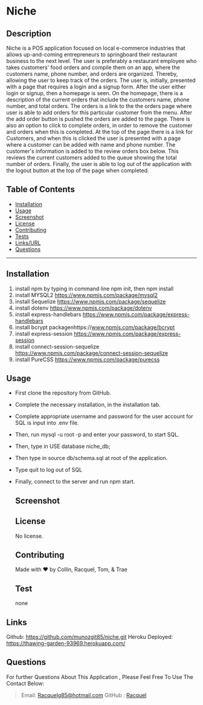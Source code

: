 # Niche

## Description

Niche is a POS application focused on local e-commerce industries
that allows up-and-coming entrepreneurs to springboard their restaurant business to the next level.
The user is preferably a restaurant employee who takes customers' food orders and compile them on an
app, where the customers name, phone number, and orders are organized. Thereby, allowing the user to
keep track of the orders.
The user is, initially, presented with a page that requires a login and a signup form. After the user either login or signup,
then a homepage is seen. On the homepage, there is a description of the current orders that include
the customers name, phone number, and total orders.
The orders is a link to the the orders page where user is able to add orders for this particular customer
from the menu. After the add order button is pushed the orders are added to the page.
There is also an option to click to complete orders, in order to remove the customer and orders when this is
completed.
At the top of the page there is a link for Customers, and when this is clicked the user is presented
with a page where a customer can be added with name and phone number. The customer's information is added
to the review orders box below. This reviews the current customers added to the queue showing the total
number of orders. Finally, the user is able to log out of the application with the logout button at the
top of the page when completed.

## Table of Contents

- [Installation](#Installation)
- [Usage](#Usage)
- [Screenshot](#Screenshot)
- [License](#license)
- [Contributing](#Contributing)
- [Tests](#Tests)
- [Links/URL](#Links)
- [Questions](#Questions)

---

## Installation

1. install npm by typing in command line npm init, then npm install
2. install MYSQL2 https://www.npmjs.com/package/mysql2
3. install Sequelize https://www.npmjs.com/package/sequelize
4. install dotenv https://www.npmjs.com/package/dotenv
5. install express-handlebars https://www.npmjs.com/package/express-handlebars
6. install bcrypt packagenhttps://www.npmjs.com/package/bcrypt
7. install express-session https://www.npmjs.com/package/express-session
8. install connect-session-sequelize https://www.npmjs.com/package/connect-session-sequelize
9. install PureCSS https://www.npmjs.com/package/purecss

## Usage

- First clone the repository from GitHub.
- Complete the necessary installation, in the installation tab.
- Complete appropriate username and password for the user account for SQL is input into
  .env file.
- Then, run mysql -u root -p and enter your password, to start SQL.
- Then, type in USE database niche_db;
- Then type in source db/schema.sql at root of the application.
- Type quit to log out of SQL
- Finally, connect to the server and run npm start.

  ## Screenshot

  ## License

  No license.

  ## Contributing

  Made with ♥ by Collin, Racquel, Tom, & Trae

  ## Test

  none

## Links

Github: https://github.com/munozgit85/niche.git
Heroku Deployed: https://thawing-garden-93969.herokuapp.com/

## Questions

For further Questions About This Application , Please Feel Free To Use The Contact Below:

> Email: Racquelg85@hotmail.com
> GitHub : [Racquel](https://github.com/munozgit85/niche.git)
